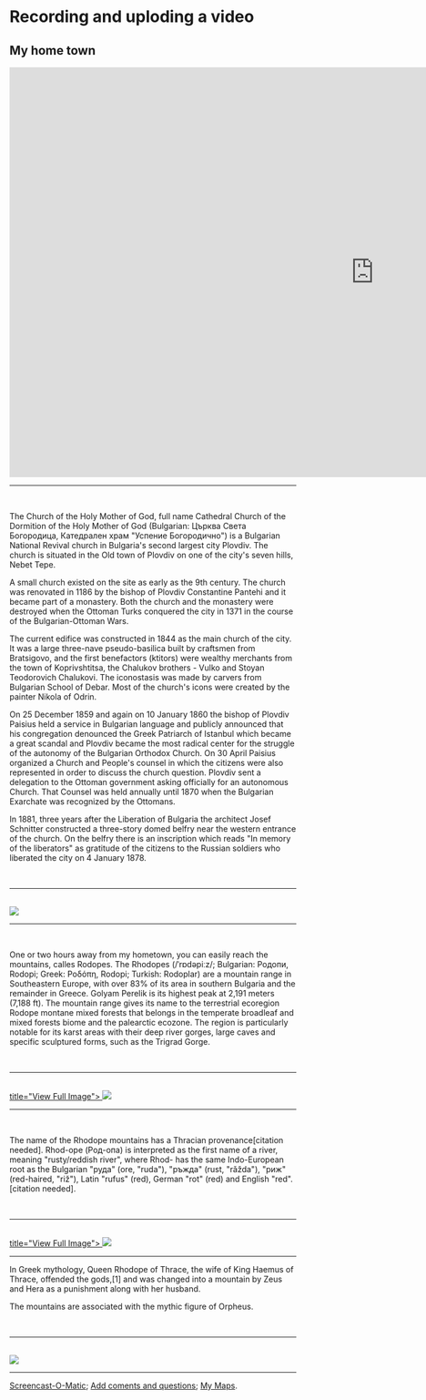 
<h1> Recording and uploding a video </h1>

<h2> My home town </h2>

<iframe
  width=1280 height=720 frameborder="0" scrolling="no" src="https://screencast-o-matic.com/embed?sc=cqlfrOUKDq&v=5&ff=1" allowfullscreen="true"> </iframe>
  <br>
  <hr>
  <br>
  <p>

The Church of the Holy Mother of God, full name Cathedral Church of the Dormition of the Holy Mother of God (Bulgarian: Църква Света Богородица, Катедрален храм "Успение Богородично") is a Bulgarian National Revival church in Bulgaria's second largest city Plovdiv. The church is situated in the Old town of Plovdiv on one of the city's seven hills, Nebet Tepe.

A small church existed on the site as early as the 9th century. The church was renovated in 1186 by the bishop of Plovdiv Constantine Pantehi and it became part of a monastery. Both the church and the monastery were destroyed when the Ottoman Turks conquered the city in 1371 in the course of the Bulgarian-Ottoman Wars.

The current edifice was constructed in 1844 as the main church of the city. It was a large three-nave pseudo-basilica built by craftsmen from Bratsigovo, and the first benefactors (ktitors) were wealthy merchants from the town of Koprivshtitsa, the Chalukov brothers - Vulko and Stoyan Teodorovich Chalukovi. The iconostasis was made by carvers from Bulgarian School of Debar. Most of the church's icons were created by the painter Nikola of Odrin.

On 25 December 1859 and again on 10 January 1860 the bishop of Plovdiv Paisius held a service in Bulgarian language and publicly announced that his congregation denounced the Greek Patriarch of Istanbul which became a great scandal and Plovdiv became the most radical center for the struggle of the autonomy of the Bulgarian Orthodox Church. On 30 April Paisius organized a Church and People's counsel in which the citizens were also represented in order to discuss the church question. Plovdiv sent a delegation to the Ottoman government asking officially for an autonomous Church. That Counsel was held annually until 1870 when the Bulgarian Exarchate was recognized by the Ottomans.

In 1881, three years after the Liberation of Bulgaria the architect Josef Schnitter constructed a three-story domed belfry near the western entrance of the church. On the belfry there is an inscription which reads "In memory of the liberators" as gratitude of the citizens to the Russian soldiers who liberated the city on 4 January 1878.
</p>
<br>
<hr>
<br>
<a href= "https://i.pinimg.com/originals/e7/27/86/e7278682e0e199f322cd1bde690a54de.jpg" title="View Full Image">
  <img class="imgLeft"
src="https://i.pinimg.com/originals/e7/27/86/e7278682e0e199f322cd1bde690a54de.jpg">
</a>
<br>
<hr>
<br>
<p>

One or two hours away from my hometown, you can easily reach the mountains, calles Rodopes. 
The Rhodopes (/ˈrɒdəpiːz/; Bulgarian: Родопи, Rodopi; Greek: Ροδόπη, Rodopi; Turkish: Rodoplar) are a mountain range in Southeastern Europe, with over 83% of its area in southern Bulgaria and the remainder in Greece. Golyam Perelik is its highest peak at 2,191 meters (7,188 ft). The mountain range gives its name to the terrestrial ecoregion Rodope montane mixed forests that belongs in the temperate broadleaf and mixed forests biome and the palearctic ecozone. The region is particularly notable for its karst areas with their deep river gorges, large caves and specific sculptured forms, such as the Trigrad Gorge.
</p>
<br>
<hr>

<br>
<a href="https://lh3.googeusercontent.com/gIrY5lo2jkChyi7IIf_0i6kJRuV7TYyo5IKouII7HDyAqYLT1KpXXsig8Z3FggZiOZeN_IfmVy_R14EXqkT4Z0vSC8TnOu2FAAEiHqjuiAnTCdk6bdf3aPbiXtsqgEy1eJ03JE9MUwiFC-JFwH_ITNHqprla9LnbZe1rje_YhXHoaEqkxa5MbD29MVAHXrDhIjaUe94RHrY41v4WH_5F0Pn9p7D6PaGqlvioVexD0JO0PfaQRrkxHYP2OF-g0zo8-jypDn4-3WlYxvnLtyN5ua-NAa8oNje5AFzZNkaClaiNoEoYzFHDqxFSvmCG5iJLPF0wlSMwSUZBKxlFKpZxo-hm8YgmCVwIjcrWBHc_cIOCeYemrMYufTsiDyfewtcyIVtOkW65r882zuL64UwWO9EBkjyt8XWQJQ1ltw1ISCbDjpN-BQRyRz27XDavZ0dVYFFx5149TKrYCaQQgUKknNSIzCcSoKA4kZpRaO8wg9F_uhYvwi8qSAeWqpC57NWD9Y2qem0-RaHM741mIYv6QSwaiNmrMv4_XUEItgTJN4T-R-_krWZQlNrYg0fkmx4Oe6j6ywXO6Cut0IrHNKIFu6d8A6aeiz0gKz34_Vrv8w365YC16FKQW7taqh3A8xWIWBUTfUws587SMHi9BsyWTd6T5PM8XfXzbPd-33PL4lSf3sSfq9YW4PboILo4cdunVH2F3qvW4GXg6B7ESmRextiR8CpZ7gppmcJ2lroCzHfAn6nlNQ=w624-h888-no" > title="View Full Image">
  <img class="imgLeft" src="https://lh3.googleusercontent.com/gIrY5lo2jkChyi7IIf_0i6kJRuV7TYyo5IKouII7HDyAqYLT1KpXXsig8Z3FggZiOZeN_IfmVy_R14EXqkT4Z0vSC8TnOu2FAAEiHqjuiAnTCdk6bdf3aPbiXtsqgEy1eJ03JE9MUwiFC-JFwH_ITNHqprla9LnbZe1rje_YhXHoaEqkxa5MbD29MVAHXrDhIjaUe94RHrY41v4WH_5F0Pn9p7D6PaGqlvioVexD0JO0PfaQRrkxHYP2OF-g0zo8-jypDn4-3WlYxvnLtyN5ua-NAa8oNje5AFzZNkaClaiNoEoYzFHDqxFSvmCG5iJLPF0wlSMwSUZBKxlFKpZxo-hm8YgmCVwIjcrWBHc_cIOCeYemrMYufTsiDyfewtcyIVtOkW65r882zuL64UwWO9EBkjyt8XWQJQ1ltw1ISCbDjpN-BQRyRz27XDavZ0dVYFFx5149TKrYCaQQgUKknNSIzCcSoKA4kZpRaO8wg9F_uhYvwi8qSAeWqpC57NWD9Y2qem0-RaHM741mIYv6QSwaiNmrMv4_XUEItgTJN4T-R-_krWZQlNrYg0fkmx4Oe6j6ywXO6Cut0IrHNKIFu6d8A6aeiz0gKz34_Vrv8w365YC16FKQW7taqh3A8xWIWBUTfUws587SMHi9BsyWTd6T5PM8XfXzbPd-33PL4lSf3sSfq9YW4PboILo4cdunVH2F3qvW4GXg6B7ESmRextiR8CpZ7gppmcJ2lroCzHfAn6nlNQ=w624-h888-no">
</a>
<br>
<hr>
<br>
<p>
The name of the Rhodope mountains has a Thracian provenance[citation needed]. Rhod-ope (Род-oпа) is interpreted as the first name of a river, meaning "rusty/reddish river", where Rhod- has the same Indo-European root as the Bulgarian "руда" (ore, "ruda"), "ръжда" (rust, "rǎžda"), "риж" (red-haired, "riž"), Latin "rufus" (red), German "rot" (red) and English "red".[citation needed].
</p>
<br>
<hr>
<br>
<a
href="https://bulguides.com/wp-content/uploads/2015/12/PC300151.jpg" > title="View Full Image">
<img class="imgRight"
src="https://bulguides.com/wp-content/uploads/2015/12/PC300151.jpg">
</a>

<br>

<hr>
<p>
In Greek mythology, Queen Rhodope of Thrace, the wife of King Haemus of Thrace, offended the gods,[1] and was changed into a mountain by Zeus and Hera as a punishment along with her husband.

The mountains are associated with the mythic figure of Orpheus.
</p>
<br>
<hr>
<br>
<a
href="https://www.voubs.bg/original/photo/fe9/Sunrise+over+the+Rhodope+Mountains%21_b415314e1e76f95d332c6b2249f07e25.jpg" >
<img class="imgRight"
src="https://www.voubs.bg/original/photo/fe9/Sunrise+over+the+Rhodope+Mountains%21_b415314e1e76f95d332c6b2249f07e25.jpg">
</a>

<hr>

<a href="https://screencast-o-matic.com/">Screencast-O-Matic</a>; 
<a href="https://h5p.org/">Add coments and questions</a>; 
<a href="https://www.google.co.uk/mymaps/">My Maps</a>.


